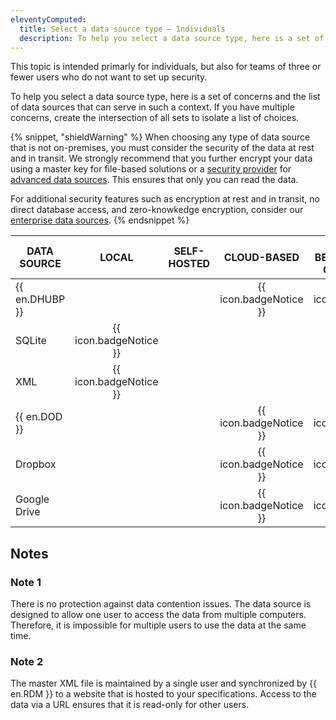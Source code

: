 ```yaml
---
eleventyComputed:
  title: Select a data source type – Individuals
  description: To help you select a data source type, here is a set of concerns and the list of data sources that can serve in such a context.
---
```


This topic is intended primarly for individuals, but also for teams of three or fewer users who do not want to set up
security.

To help you select a data source type, here is a set of concerns and the list of data sources that can serve in such a
context. If you have multiple concerns, create the intersection of all sets to isolate a list of choices.

{% snippet, "shieldWarning" %}
When choosing any type of data source that is not on-premises, you must consider the security of the data at rest and in
transit. We strongly recommend that you further encrypt your data using a master key for file-based solutions or
a [security provider](/rdm/commands/administration/security/security-providers/)
for [advanced data sources](/rdm/windows/data-sources/data-sources-types/advanced-data-sources/). This ensures that only
you can read the data.

For additional security features such as encryption at rest and in transit, no direct database access, and
zero-knowkedge encryption, consider
our [enterprise data sources](/rdm/windows/getting-started/checklist-teams/select-data-source-type/).
{% endsnippet %}

| DATA SOURCE    |         LOCAL          | SELF-HOSTED |      CLOUD-BASED       | SHARED BETWEEN YOUR COMPUTERS |     WORKS OFFLINE      | MULTI-USER |
|----------------|:----------------------:|:-----------:|:----------------------:|:-----------------------------:|:----------------------:|:----------:|
| {{ en.DHUBP }} |                        |             | {{ icon.badgeNotice }} |    {{ icon.badgeNotice }}     | {{ icon.badgeNotice }} |            |
| SQLite         | {{ icon.badgeNotice }} |             |                        |                               | {{ icon.badgeNotice }} |            |
| XML            | {{ icon.badgeNotice }} |             |                        |                               | {{ icon.badgeNotice }} |            |
| {{ en.DOD }}   |                        |             | {{ icon.badgeNotice }} |    {{ icon.badgeNotice }}     | {{ icon.badgeNotice }} |            |
| Dropbox        |                        |             | {{ icon.badgeNotice }} |    {{ icon.badgeNotice }}     |                        |  *Note 1*  |
| Google Drive   |                        |             | {{ icon.badgeNotice }} |    {{ icon.badgeNotice }}     | {{ icon.badgeNotice }} |            |

## Notes

### Note 1

There is no protection against data contention issues. The data source is designed to allow one user to access the data
from multiple computers. Therefore, it is impossible for multiple users to use the data at the same time.

### Note 2

The master XML file is maintained by a single user and synchronized by {{ en.RDM }} to a website that is hosted to your
specifications. Access to the data via a URL ensures that it is read-only for other users.  
